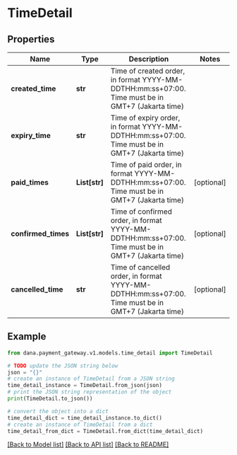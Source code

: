 # TimeDetail


## Properties

Name | Type | Description | Notes
------------ | ------------- | ------------- | -------------
**created_time** | **str** | Time of created order, in format YYYY-MM-DDTHH:mm:ss+07:00. Time must be in GMT+7 (Jakarta time) | 
**expiry_time** | **str** | Time of expiry order, in format YYYY-MM-DDTHH:mm:ss+07:00. Time must be in GMT+7 (Jakarta time) | 
**paid_times** | **List[str]** | Time of paid order, in format YYYY-MM-DDTHH:mm:ss+07:00. Time must be in GMT+7 (Jakarta time) | [optional] 
**confirmed_times** | **List[str]** | Time of confirmed order, in format YYYY-MM-DDTHH:mm:ss+07:00. Time must be in GMT+7 (Jakarta time) | [optional] 
**cancelled_time** | **str** | Time of cancelled order, in format YYYY-MM-DDTHH:mm:ss+07:00. Time must be in GMT+7 (Jakarta time) | [optional] 

## Example

```python
from dana.payment_gateway.v1.models.time_detail import TimeDetail

# TODO update the JSON string below
json = "{}"
# create an instance of TimeDetail from a JSON string
time_detail_instance = TimeDetail.from_json(json)
# print the JSON string representation of the object
print(TimeDetail.to_json())

# convert the object into a dict
time_detail_dict = time_detail_instance.to_dict()
# create an instance of TimeDetail from a dict
time_detail_from_dict = TimeDetail.from_dict(time_detail_dict)
```
[[Back to Model list]](../README.md#documentation-for-models) [[Back to API list]](../README.md#documentation-for-api-endpoints) [[Back to README]](../README.md)


